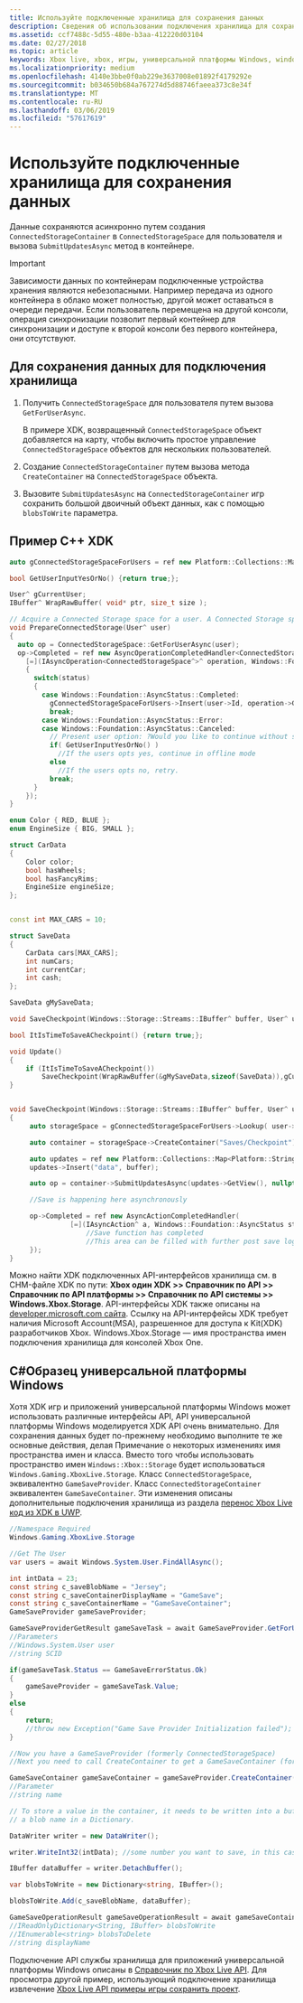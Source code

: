 ```yaml
---
title: Используйте подключенные хранилища для сохранения данных
description: Сведения об использовании подключения хранилища для сохранения данных.
ms.assetid: ccf7488c-5d55-480e-b3aa-412220d03104
ms.date: 02/27/2018
ms.topic: article
keywords: Xbox live, xbox, игры, универсальной платформы Windows, windows 10 для настольных ПК, xbox, подключенные устройства хранения
ms.localizationpriority: medium
ms.openlocfilehash: 4140e3bbe0f0ab229e3637008e01892f4179292e
ms.sourcegitcommit: b034650b684a767274d5d88746faeea373c8e34f
ms.translationtype: MT
ms.contentlocale: ru-RU
ms.lasthandoff: 03/06/2019
ms.locfileid: "57617619"
---
```

# <a name="use-connected-storage-to-save-data"></a>Используйте подключенные хранилища для сохранения данных


Данные сохраняются асинхронно путем создания `ConnectedStorageContainer` в `ConnectedStorageSpace` для пользователя и вызова `SubmitUpdatesAsync` метод в контейнере.

> [!IMPORTANT]
> Зависимости данных по контейнерам подключенные устройства хранения являются небезопасными. Например передача из одного контейнера в облако может полностью, другой может оставаться в очереди передачи. Если пользователь перемещена на другой консоли, операция синхронизации позволит первый контейнер для синхронизации и доступе к второй консоли без первого контейнера, они отсутствуют.

## <a name="to-save-data-to-connected-storage"></a>Для сохранения данных для подключения хранилища

1.  Получить `ConnectedStorageSpace` для пользователя путем вызова `GetForUserAsync`.

    В примере XDK, возвращенный `ConnectedStorageSpace` объект добавляется на карту, чтобы включить простое управление `ConnectedStorageSpace` объектов для нескольких пользователей.

2.  Создание `ConnectedStorageContainer` путем вызова метода `CreateContainer` на `ConnectedStorageSpace` объекта.
3.  Вызовите `SubmitUpdatesAsync` на `ConnectedStorageContainer` игр сохранить большой двоичный объект данных, как с помощью `blobsToWrite` параметра.

## <a name="c-xdk-sample"></a>Пример C++ XDK

```cpp
auto gConnectedStorageSpaceForUsers = ref new Platform::Collections::Map<unsigned int, Windows::Xbox::Storage::ConnectedStorageSpace^>();

bool GetUserInputYesOrNo() {return true;};

User^ gCurrentUser;
IBuffer^ WrapRawBuffer( void* ptr, size_t size );

// Acquire a Connected Storage space for a user. A Connected Storage space is required to manipulate Connected Storage Data.
void PrepareConnectedStorage(User^ user)
{
  auto op = ConnectedStorageSpace::GetForUserAsync(user);
  op->Completed = ref new AsyncOperationCompletedHandler<ConnectedStorageSpace^>(
    [=](IAsyncOperation<ConnectedStorageSpace^>^ operation, Windows::Foundation::AsyncStatus status)
    {
      switch(status)
      {
        case Windows::Foundation::AsyncStatus::Completed:
          gConnectedStorageSpaceForUsers->Insert(user->Id, operation->GetResults());
          break;
        case Windows::Foundation::AsyncStatus::Error:
        case Windows::Foundation::AsyncStatus::Canceled:
          // Present user option: ?Would you like to continue without saving progress??
          if( GetUserInputYesOrNo() )
            //If the users opts yes, continue in offline mode
          else
            //If the users opts no, retry.
          break;
      }
    });
}

enum Color { RED, BLUE };
enum EngineSize { BIG, SMALL };

struct CarData
{
    Color color;
    bool hasWheels;
    bool hasFancyRims;
    EngineSize engineSize;
};


const int MAX_CARS = 10;

struct SaveData
{
    CarData cars[MAX_CARS];
    int numCars;
    int currentCar;
    int cash;
};

SaveData gMySaveData;

void SaveCheckpoint(Windows::Storage::Streams::IBuffer^ buffer, User^ user);

bool ItIsTimeToSaveACheckpoint() {return true;};

void Update()
{
    if (ItIsTimeToSaveACheckpoint())
        SaveCheckpoint(WrapRawBuffer(&gMySaveData,sizeof(SaveData)),gCurrentUser);
}


void SaveCheckpoint(Windows::Storage::Streams::IBuffer^ buffer, User^ user)
{
     auto storageSpace = gConnectedStorageSpaceForUsers->Lookup( user->Id );

     auto container = storageSpace->CreateContainer("Saves/Checkpoint");

     auto updates = ref new Platform::Collections::Map<Platform::String^, Windows::Storage::Streams::IBuffer^>();
     updates->Insert("data", buffer);

     auto op = container->SubmitUpdatesAsync(updates->GetView(), nullptr);

     //Save is happening here asynchronously

     op->Completed = ref new AsyncActionCompletedHandler(
               [=](IAsyncAction^ a, Windows::Foundation::AsyncStatus status){
                   //Save function has completed
                   //This area can be filled with further post save logic.
     });
}
```

Можно найти XDK подключенных API-интерфейсов хранилища см. в CHM-файле XDK по пути: **Xbox один XDK >> Справочник по API >> Справочник по API платформы >> Справочник по API системы >> Windows.Xbox.Storage**.
API-интерфейсы XDK также описаны на [developer.microsoft.com сайта](https://developer.microsoft.com/en-us/games/xbox/docs/xdk/storage-xbox-microsoft-n).
Ссылку на API-интерфейсы XDK требует наличия Microsoft Account(MSA), разрешенное для доступа к Kit(XDK) разработчиков Xbox.
Windows.Xbox.Storage — имя пространства имен подключения хранилища для консолей Xbox One.

## <a name="c-uwp-sample"></a>C#Образец универсальной платформы Windows

Хотя XDK игр и приложений универсальной платформы Windows может использовать различные интерфейсы API, API универсальной платформы Windows моделируется XDK API очень внимательно. Для сохранения данных будет по-прежнему необходимо выполните те же основные действия, делая Примечание о некоторых изменениях имя пространства имен и класса. Вместо того чтобы использовать пространство имен `Windows::Xbox::Storage` будет использоваться `Windows.Gaming.XboxLive.Storage`. Класс `ConnectedStorageSpace`, эквивалентно `GameSaveProvider`. Класс `ConnectedStorageContainer` эквивалентен `GameSaveContainer`. Эти изменения описаны дополнительные подключения хранилища из раздела [перенос Xbox Live код из XDK в UWP](../../using-xbox-live/porting-xbox-live-code-from-xdk-to-uwp.md).

```csharp
//Namespace Required
Windows.Gaming.XboxLive.Storage

//Get The User
var users = await Windows.System.User.FindAllAsync();

int intData = 23;
const string c_saveBlobName = "Jersey";
const string c_saveContainerDisplayName = "GameSave";
const string c_saveContainerName = "GameSaveContainer";
GameSaveProvider gameSaveProvider;

GameSaveProviderGetResult gameSaveTask = await GameSaveProvider.GetForUserAsync(users[0], context.AppConfig.ServiceConfigurationId); 
//Parameters
//Windows.System.User user
//string SCID

if(gameSaveTask.Status == GameSaveErrorStatus.Ok)
{
    gameSaveProvider = gameSaveTask.Value;
}
else
{
    return;
    //throw new Exception("Game Save Provider Initialization failed");
}

//Now you have a GameSaveProvider (formerly ConnectedStorageSpace)
//Next you need to call CreateContainer to get a GameSaveContainer (formerly ConnectedStorageContainer)

GameSaveContainer gameSaveContainer = gameSaveProvider.CreateContainer(c_saveContainerName); // this will create a new named game save container with the name = to the input name
//Parameter
//string name

// To store a value in the container, it needs to be written into a buffer, then stored with
// a blob name in a Dictionary.

DataWriter writer = new DataWriter();

writer.WriteInt32(intData); //some number you want to save, in this case 23.

IBuffer dataBuffer = writer.DetachBuffer();

var blobsToWrite = new Dictionary<string, IBuffer>();

blobsToWrite.Add(c_saveBlobName, dataBuffer);

GameSaveOperationResult gameSaveOperationResult = await gameSaveContainer.SubmitUpdatesAsync(blobsToWrite, null, c_saveContainerDisplayName);
//IReadOnlyDictionary<String, IBuffer> blobsToWrite
//IEnumerable<string> blobsToDelete
//string displayName
```

Подключение API службы хранилища для приложений универсальной платформы Windows описаны в [Справочник по Xbox Live API](https://docs.microsoft.com/en-us/uwp/api/windows.gaming.xboxlive.storage).
Для просмотра другой пример, использующий подключение хранилища извлечение [Xbox Live API примеры игры сохранить проект](https://github.com/Microsoft/xbox-live-samples/tree/master/Samples/ID%40XboxSDK/GameSave).